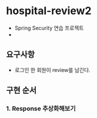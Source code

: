 # hospital-review2
- Spring Security 연습 프로젝트 
- 
## 요구사항
- 로그인 한 회원이 review를 남긴다.

## 구현 순서 
### 1. Response 추상화해보기
